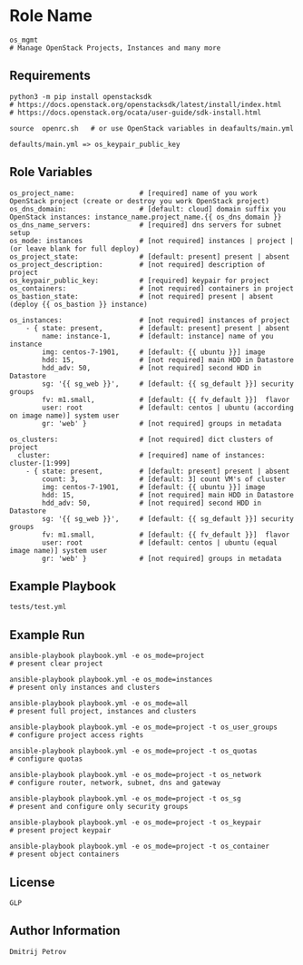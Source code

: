 Role Name
=========

	os_mgmt
    # Manage OpenStack Projects, Instances and many more

Requirements
------------

	python3 -m pip install openstacksdk
	# https://docs.openstack.org/openstacksdk/latest/install/index.html
	# https://docs.openstack.org/ocata/user-guide/sdk-install.html
	
    source 	openrc.sh   # or use OpenStack variables in deafaults/main.yml
	
	defaults/main.yml => os_keypair_public_key
	

Role Variables
--------------

    os_project_name:                # [required] name of you work OpenStack project (create or destroy you work OpenStack project)
    os_dns_domain:                  # [default: cloud] domain suffix you OpenStack instances: instance_name.project_name.{{ os_dns_domain }}
    os_dns_name_servers:            # [required] dns servers for subnet setup
    os_mode: instances              # [not required] instances | project | (or leave blank for full deploy)
    os_project_state:               # [default: present] present | absent
    os_project_description:         # [not required] description of project
    os_keypair_public_key:          # [required] keypair for project
    os_containers:                  # [not required] containers in project
    os_bastion_state:               # [not required] present | absent (deploy {{ os_bastion }} instance)
    
    os_instances:                   # [not required] instances of project
        - { state: present,         # [default: present] present | absent
            name: instance-1,       # [default: instance] name of you instance 
            img: centos-7-1901,     # [default: {{ ubuntu }}] image 
            hdd: 15,                # [not required] main HDD in Datastore
            hdd_adv: 50,            # [not required] second HDD in Datastore
            sg: '{{ sg_web }}',     # [default: {{ sg_default }}] security groups
            fv: m1.small,           # [default: {{ fv_default }}]  flavor
            user: root              # [default: centos | ubuntu (according on image name)] system user  
            gr: 'web' }             # [not required] groups in metadata
            
    os_clusters:                    # [not required] dict clusters of project
      cluster:                      # [required] name of instances: cluster-[1:999]
        - { state: present,         # [default: present] present | absent
            count: 3,               # [default: 3] count VM's of cluster
            img: centos-7-1901,     # [default: {{ ubuntu }}] image 
            hdd: 15,                # [not required] main HDD in Datastore
            hdd_adv: 50,            # [not required] second HDD in Datastore
            sg: '{{ sg_web }}',     # [default: {{ sg_default }}] security groups
            fv: m1.small,           # [default: {{ fv_default }}]  flavor
            user: root              # [default: centos | ubuntu (equal image name)] system user
            gr: 'web' }             # [not required] groups in metadata
	

Example Playbook
----------------

    tests/test.yml
    
    
Example Run
----------------
		    
    ansible-playbook playbook.yml -e os_mode=project
    # present clear project
    
    ansible-playbook playbook.yml -e os_mode=instances
    # present only instances and clusters
    
    ansible-playbook playbook.yml -e os_mode=all
    # present full project, instances and clusters
    
    ansible-playbook playbook.yml -e os_mode=project -t os_user_groups
    # configure project access rights
    
    ansible-playbook playbook.yml -e os_mode=project -t os_quotas
    # configure quotas
    
    ansible-playbook playbook.yml -e os_mode=project -t os_network
    # configure router, network, subnet, dns and gateway
    
    ansible-playbook playbook.yml -e os_mode=project -t os_sg
    # present and configure only security groups
    
    ansible-playbook playbook.yml -e os_mode=project -t os_keypair
	# present project keypair
	
	ansible-playbook playbook.yml -e os_mode=project -t os_container
	# present object containers
	    

License
-------

    GLP


Author Information
------------------

	Dmitrij Petrov
